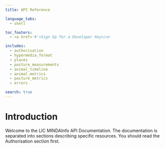 ```yaml
---
title: API Reference

language_tabs:
  - shell

toc_footers:
  - <a href='#'>Sign Up for a Developer Key</a>

includes:
  - authorisation
  - hypermedia_format
  - places
  - pasture_measurements
  - animal_timeline
  - animal_metrics
  - pasture_metrics
  - errors

search: true
---
```


# Introduction

Welcome to the LIC MINDAInfo API Documentation.  The documentation is separated into sections describing specific resources.  You should read the Authorisation section first.
